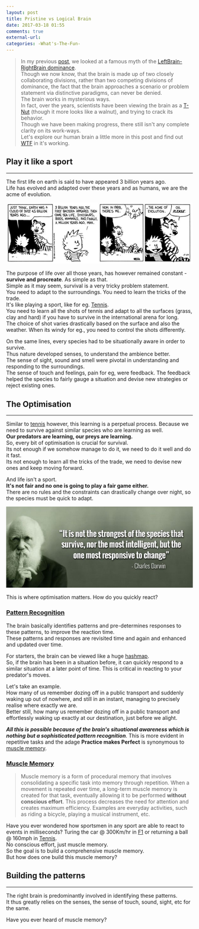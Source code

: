 ```yaml
---
layout: post
title: Pristine vs Logical Brain
date: 2017-03-18 01:55
comments: true
external-url:
categories: -What's-The-Fun-
---
```


> In my previous [post](/blog/2017/03/17/leftbrain-rightbrain/), we looked at a famous myth of the [LeftBrain-RightBrain dominance](/blog/2017/03/17/leftbrain-rightbrain/).<br>
Though we now know, that the brain is made up of two closely collaborating divisions, rather than two competing divisions of dominance, the fact that the brain approaches a scenario or problem statement via distinctive paradigms, can never be denied.<br>
The brain works in mysterious ways.<br>
In fact, over the years, scientists have been viewing the brain as a [T-Nut](/blog/2017/02/21/technical-nuts/) (though it more looks like a walnut), and trying to crack its behavior.<br>
Though we have been making progress, there still isn't any complete clarity on its work-ways.<br>
Let's explore our human brain a little more in this post and find out [WTF](/blog/2017/02/13/welcome-aboard/) in it's working.

## Play it like a sport
<hr>

The first life on earth is said to have appeared 3 billion years ago.<br>
Life has evolved and adapted over these years and as humans, we are the acme of evolution.<br>

<img src="/assets/2017-03-18/acme.jpg">

The purpose of life over all those years, has however remained constant - **survive and procreate**. As simple as that.<br>
Simple as it may seem, survival is a very tricky problem statement.<br>
You need to adapt to the surroundings. You need to learn the tricks of the trade.<br>
It's like playing a sport, like for eg. [Tennis](https://en.wikipedia.org/wiki/Tennis).<br>
You need to learn all the shots of tennis and adapt to all the surfaces (grass, clay and hard) if you have to survive in the international arena for long.<br>
The choice of shot varies drastically based on the surface and also the weather. When its windy for eg., you need to control the shots differently.<br>

On the same lines, every species had to be situationally aware in order to survive.<br>
Thus nature developed senses, to understand the ambience better.<br>
The sense of sight, sound and smell were pivotal in understanding and responding to the surroundings.<br>
The sense of touch and feelings, pain for eg, were feedback. The feedback helped the species to fairly gauge a situation and devise new strategies or reject existing ones.

## The Optimisation
<hr>

Similar to [tennis](https://en.wikipedia.org/wiki/Tennis) however, this learning is a perpetual process. Because we need to survive against similar species who are learning as well.<br>
**Our predators are learning, our preys are learning.**<br>
So, every bit of optimisation is crucial for survival.<br>
Its not enough if we somehow manage to do it, we need to do it well and do it fast.<br>
Its not enough to learn all the tricks of the trade, we need to devise new ones and keep moving forward.

And life isn't a sport.<br>
**It's not fair and no one is going to play a fair game either.**<br>
There are no rules and the constraints can drastically change over night, so the species must be quick to adapt.<br>

<img src="/assets/2017-03-18/darwin.jpg">

This is where optimisation matters. How do you quickly react?<br>

### <u>Pattern Recognition</u>
The brain basically identifies patterns and pre-determines responses to these patterns, to improve the reaction time.<br>
These patterns and responses are revisited time and again and enhanced and updated over time.

For starters, the brain can be viewed like a huge [hashmap](https://en.wikipedia.org/wiki/Hash_table).<br>
So, if the brain has been in a situation before, it can quickly respond to a similar situation at a later point of time. This is critical in reacting to your predator's moves.<br>

Let's take an example.<br>
How many of us remember dozing off in a public transport and suddenly waking up out of nowhere, and still in an instant, managing to precisely realise where exactly we are.<br>
Better still, how many us remember dozing off in a public transport and effortlessly waking up exactly at our destination, just before we alight.<br>

_**All this is possible because of the brain's situational awareness which is nothing but a sophisticated pattern recognition**_.
This is more evident in repetitive tasks and the adage **Practice makes Perfect** is synonymous to [muscle memory](https://en.wikipedia.org/wiki/Muscle_memory).

### <u><a href="https://en.wikipedia.org/wiki/Muscle_memory">Muscle Memory</a></u>
>Muscle memory is a form of procedural memory that involves consolidating a specific task into memory through repetition. When a movement is repeated over time, a long-term muscle memory is created for that task, eventually allowing it to be performed **without conscious effort**. This process decreases the need for attention and creates maximum efficiency. Examples are everyday activities, such as riding a bicycle, playing a musical instrument, etc.

Have you ever wondered how sportsmen in any sport are able to react to events in milliseconds? Turing the car @ 300Km/hr in [F1](https://en.wikipedia.org/wiki/Muscle_memory) or returning a ball @ 160mph in [Tennis](https://en.wikipedia.org/wiki/Tennis).<br>
No conscious effort, just muscle memory.<br>
So the goal is to build a comprehensive muscle memory.<br>
But how does one build this muscle memory?

## Building the patterns
<hr>

The right brain is predominantly involved in identifying these patterns.<br>
It thus greatly relies on the senses, the sense of touch, sound, sight, etc for the same.

Have you ever heard of muscle memory?


